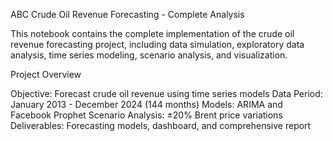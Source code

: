 ABC Crude Oil Revenue Forecasting - Complete Analysis

This notebook contains the complete implementation of the crude oil revenue forecasting project, including data simulation, exploratory data analysis, time series modeling, scenario analysis, and visualization.

Project Overview

Objective: Forecast crude oil revenue using time series models
Data Period: January 2013 - December 2024 (144 months)
Models: ARIMA and Facebook Prophet
Scenario Analysis: ±20% Brent price variations
Deliverables: Forecasting models, dashboard, and comprehensive report
